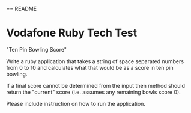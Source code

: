 == README

Vodafone Ruby Tech Test
=======================

"Ten Pin Bowling Score"

Write a ruby application that takes a string of space separated numbers from 0 to 10
and calculates what that would be as a score in ten pin bowling.

If a final score cannot be determined from the input then method should return the
"current" score (i.e. assumes any remaining bowls score 0).

Please include instruction on how to run the application.